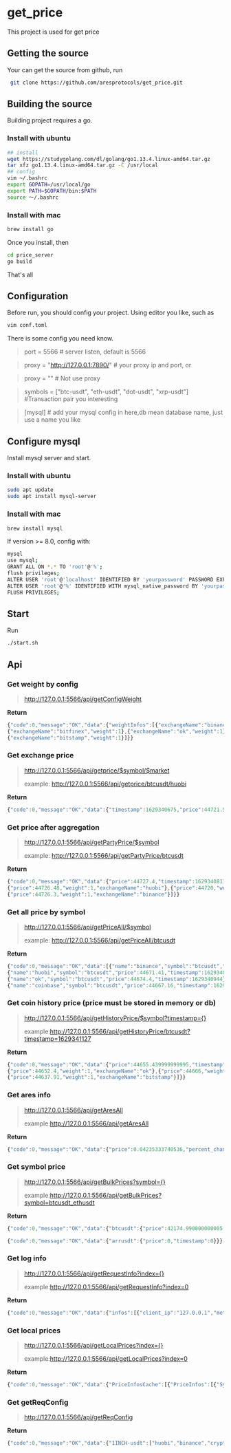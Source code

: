 # get_price
This project is used for get price

## Getting the source
Your can get the source from github, run
``` bash
 git clone https://github.com/aresprotocols/get_price.git
```

## Building the source
Building project requires a go.

### Install with ubuntu
```bash
## install
wget https://studygolang.com/dl/golang/go1.13.4.linux-amd64.tar.gz
tar xfz go1.13.4.linux-amd64.tar.gz -C /usr/local
## config
vim ~/.bashrc
export GOPATH=/usr/local/go
export PATH=$GOPATH/bin:$PATH
source ～/.bashrc
```

### Install with mac
```bash
brew install go
```

Once you install, then
```bash
cd price_server
go build
```
That's all

## Configuration
Before run, you should config your project.
Using editor you like, such as
```bash
vim conf.toml
```
There is some config you need know.

> port = 5566 # server listen, default is 5566

> proxy = "http://127.0.0.1:7890/"   #  your proxy ip and port, or

> proxy = "" # Not use proxy


> symbols = ["btc-usdt", "eth-usdt", "dot-usdt", "xrp-usdt"]  #Transaction pair you interesting

> [mysql] # add your mysql config in here,db mean database name, just use a name you like

## Configure mysql
Install mysql server and start.

### Install with ubuntu
```bash
sudo apt update
sudo apt install mysql-server
```

### Install with mac
```bash
brew install mysql
```

If version >= 8.0, config with:
```bash
mysql
use mysql;
GRANT ALL ON *.* TO 'root'@'%';
flush privileges;
ALTER USER 'root'@'localhost' IDENTIFIED BY 'yourpassword' PASSWORD EXPIRE NEVER;
ALTER USER 'root'@'%' IDENTIFIED WITH mysql_native_password BY 'yourpassword';
FLUSH PRIVILEGES;
```

## Start
Run
```bash
./start.sh
```

## Api
###  Get weight by config
>
> http://127.0.0.1:5566/api/getConfigWeight
>
**Return**

``` javascript
{"code":0,"message":"OK","data":{"weightInfos":[{"exchangeName":"binance","weight":1},{"exchangeName":"huobi","weight":1},
{"exchangeName":"bitfinex","weight":1},{"exchangeName":"ok","weight":1},{"exchangeName":"cryptocompare","weight":1},{"exchangeName":"coinbase","weight":1},
{"exchangeName":"bitstamp","weight":1}]}}
```


### Get exchange price
>
> http://127.0.0.1:5566/api/getprice/$symbol/$market
>
> example: http://127.0.0.1:5566/api/getprice/btcusdt/huobi

**Return**

``` javascript
{"code":0,"message":"OK","data":{"timestamp":1629340675,"price":44721.54}}
```




### Get price after aggregation
>
> http://127.0.0.1:5566/api/getPartyPrice/$symbol
>
> example: http://127.0.0.1:5566/api/getPartyPrice/btcusdt
>
**Return**

```javascript
{"code":0,"message":"OK","data":{"price":44727.4,"timestamp":1629340811,"infos":[{"price":44731.7,"weight":1,"exchangeName":"ok"},
{"price":44726.48,"weight":1,"exchangeName":"huobi"},{"price":44720,"weight":1,"exchangeName":"bitfinex"},{"price":44732.52,"weight":1,"exchangeName":"bitstamp"},
{"price":44726.3,"weight":1,"exchangeName":"binance"}]}}
```


### Get all price by symbol
>
> http://127.0.0.1:5566/api/getPriceAll/$symbol
>
> example: http://127.0.0.1:5566/api/getPriceAll/btcusdt
>
**Return**

``` javascript
{"code":0,"message":"OK","data":[{"name":"binance","symbol":"btcusdt","price":44673.34,"timestamp":1629340944},
{"name":"huobi","symbol":"btcusdt","price":44671.41,"timestamp":1629340944},{"name":"bitfinex","symbol":"btcusdt","price":44694,"timestamp":1629340944},
{"name":"ok","symbol":"btcusdt","price":44674.4,"timestamp":1629340944},{"name":"cryptocompare","symbol":"btcusdt","price":44688.36,"timestamp":1629340944},
{"name":"coinbase","symbol":"btcusdt","price":44667.16,"timestamp":1629340944},{"name":"bitstamp","symbol":"btcusdt","price":44663.78,"timestamp":1629340944}]}
```


### Get coin history price (price must be stored in memory or db)

> http://127.0.0.1:5566/api/getHistoryPrice/$symbol?timestamp={}
>
> example:http://127.0.0.1:5566/api/getHistoryPrice/btcusdt?timestamp=1629341127
>
 **Return** 

```javascript
{"code":0,"message":"OK","data":{"price":44655.439999999995,"timestamp":1629341547,"infos":[{"price":44655.27,"weight":1,"exchangeName":"cryptocompare"},
{"price":44652.4,"weight":1,"exchangeName":"ok"},{"price":44666,"weight":1,"exchangeName":"huobi"},{"price":44665.62,"weight":1,"exchangeName":"binance"},
{"price":44637.91,"weight":1,"exchangeName":"bitstamp"}]}}
```


### Get ares info

> http://127.0.0.1:5566/api/getAresAll
>
> example:http://127.0.0.1:5566/api/getAresAll
>
 **Return** 

```javascript
{"code":0,"message":"OK","data":{"price":0.04235333740536,"percent_change":-5.38960837,"rank":1108,"market_cap":6516779.946008743,"volume":749528.82939821}}
```

### Get symbol price

> http://127.0.0.1:5566/api/getBulkPrices?symbol={}
>
> example:http://127.0.0.1:5566/api/getBulkPrices?symbol=btcusdt_ethusdt
>
 **Return** 

```javascript
{"code":0,"message":"OK","data":{"btcusdt":{"price":42174.990000000005,"timestamp":1632279887},"ethusdt":{"price":2874.3959999999997,"timestamp":1632279887}}}

{"code":0,"message":"OK","data":{"arrusdt":{"price":0,"timestamp":0}}}
```

### Get log info

> http://127.0.0.1:5566/api/getRequestInfo?index={}
>
> example:http://127.0.0.1:5566/api/getRequestInfo?index=0
>
 **Return** 

```javascript
{"code":0,"message":"OK","data":{"infos":[{"client_ip":"127.0.0.1","method":"GET","post_data":"","proto":"HTTP/1.1","request_time":"2021-09-23 16:37:32","user_agent":"Mozilla/5.0 (Macintosh; Intel Mac OS X 10_15_7) AppleWebKit/537.36 (KHTML, like Gecko) Chrome/92.0.4515.131 Safari/537.36","request_url":"/api/getRequestInfo?index=1","response_time":"2021-09-23 16:37:32","response":"{\"code\":0,\"message\":\"OK\",\"data\":{\"infos\":null}}"}]}}
```

### Get local prices

> http://127.0.0.1:5566/api/getLocalPrices?index={}
>
> example:http://127.0.0.1:5566/api/getLocalPrices?index=0
>
 **Return** 

```javascript
{"code":0,"message":"OK","data":{"PriceInfosCache":[{"PriceInfos":[{"Symbol":"btcusdt","Price":44338.14,"PriceOrigin":"binance","Weight":1,"TimeStamp":1632463535},{"Symbol":"ethusdt","Price":3083.8,"PriceOrigin":"binance","Weight":1,"TimeStamp":1632463535},{"Symbol":"btcusdt","Price":44339.44,"PriceOrigin":"huobi","Weight":1,"TimeStamp":1632463535},{"Symbol":"ethusdt","Price":3083.77,"PriceOrigin":"huobi","Weight":1,"TimeStamp":1632463535},{"Symbol":"btcusdt","Price":44358,"PriceOrigin":"bitfinex","Weight":1,"TimeStamp":1632463535},{"Symbol":"ethusdt","Price":3084.6,"PriceOrigin":"bitfinex","Weight":1,"TimeStamp":1632463535},{"Symbol":"btcusdt","Price":44337.6,"PriceOrigin":"ok","Weight":1,"TimeStamp":1632463535},{"Symbol":"ethusdt","Price":3082.91,"PriceOrigin":"ok","Weight":1,"TimeStamp":1632463535},{"Symbol":"btcusdt","Price":44337.45,"PriceOrigin":"cryptocompare","Weight":1,"TimeStamp":1632463535},{"Symbol":"ethusdt","Price":3083.58,"PriceOrigin":"cryptocompare","Weight":1,"TimeStamp":1632463535},{"Symbol":"btcusdt","Price":44341.25,"PriceOrigin":"coinbase","Weight":1,"TimeStamp":1632463535},{"Symbol":"ethusdt","Price":3081.91,"PriceOrigin":"coinbase","Weight":1,"TimeStamp":1632463535},{"Symbol":"btcusdt","Price":44316.63,"PriceOrigin":"bitstamp","Weight":1,"TimeStamp":1632463535},{"Symbol":"ethusdt","Price":3067.31,"PriceOrigin":"bitstamp","Weight":1,"TimeStamp":1632463535}]}]}}
```

### Get getReqConfig

> http://127.0.0.1:5566/api/getReqConfig

 **Return** 

```javascript
{"code":0,"message":"OK","data":{"1INCH-usdt":["huobi","binance","cryptocompare"],"aave-usdt":["binance","ok","huobi"],"ada-usdt":["ok","huobi","bitfinex","binance"],"algo-usdt":["ok","huobi"],"atom-usdt":["huobi","binance","ok","cryptocompare"],"avax-usdt":["cryptocompare","huobi","ok"],"axs-usdt":["bitfinex","coinbase","huobi","binance","ok"],"bat-usdt":["cryptocompare","huobi"],"bch-usdt":["huobi","cryptocompare","binance","ok"],"bnt-usdt":["binance","huobi","ok","bitfinex"],"btc-usdt":["ok","bitstamp","coinbase","huobi","cryptocompare","bitfinex"],"btt-usdt":["binance","ok"],"celo-usdt":["binance","ok","cryptocompare"],"chz-usdt":["cryptocompare","binance","ok","coinbase"],"comp-usdt":["cryptocompare","ok"],"crv-usdt":["ok","binance","huobi"],"dash-usdt":["huobi","cryptocompare","ok"],"dcr-usdt":["huobi","ok","cryptocompare","bitfinex"],"doge-usdt":["huobi","binance","ok","coinbase"],"dot-usdt":["huobi","bitfinex","coinbase","binance","ok"],"egld-usdt":["ok"],"enj-usdt":["huobi","ok"],"eos-usdt":["binance","huobi","ok","bitfinex"],"etc-usdt":["binance","huobi","bitfinex","cryptocompare"],"eth-usdt":["bitstamp","huobi","coinbase","binance"],"fet-usdt":["binance","bitfinex","coinbase"],"fil-usdt":["binance","huobi","ok"],"ftm-usdt":["ok","binance","bitfinex"],"ftt-usdt":["binance","huobi","cryptocompare"],"grt-usdt":["huobi","ok","cryptocompare","binance","bitfinex"],"hbar-usdt":["binance","huobi","ok"],"icp-usdt":["huobi","bitfinex","cryptocompare"],"icx-usdt":["binance","ok","huobi"],"iost-usdt":["binance","huobi","ok"],"iota-usdt":["huobi","binance"],"iotx-usdt":["huobi","coinbase","cryptocompare"],"kava-usdt":["huobi","binance"],"ksm-usdt":["binance","cryptocompare","bitfinex","ok"],"link-usdt":["ok","binance"],"lrc-usdt":["cryptocompare","binance","bitfinex","ok","huobi"],"ltc-usdt":["huobi","ok","binance"],"luna-usdt":["binance","huobi","ok","cryptocompare"],"mana-usdt":["binance","ok","huobi","cryptocompare"],"matic-usdt":["bitstamp","ok"],"mkr-usdt":["bitfinex","ok","binance","cryptocompare"],"nano-usdt":["cryptocompare","ok","huobi"],"near-usdt":["binance","ok","huobi"],"neo-usdt":["bitfinex","cryptocompare","ok","huobi","binance"],"omg-usdt":["bitfinex","cryptocompare","ok","huobi","binance"],"ont-usdt":["binance","ok"],"qtum-usdt":["binance","cryptocompare","huobi","ok"],"ren-usdt":["binance","huobi","cryptocompare","ok"],"sand-usdt":["binance","huobi","ok","cryptocompare"],"sc-usdt":["huobi","binance","ok"],"snx-usdt":["huobi","binance","ok","bitfinex"],"sol-usdt":["coinbase","ok","bitfinex","huobi","binance"],"srm-usdt":["cryptocompare","binance"],"stx-usdt":["ok"],"sushi-usdt":["binance","ok","huobi"],"theta-usdt":["ok","binance"],"trx-usdt":["bitfinex","huobi","binance"],"uma-usdt":["binance","huobi","ok"],"uni-usdt":["huobi","bitfinex","binance","ok","cryptocompare"],"vet-usdt":["binance"],"waves-usdt":["binance","cryptocompare","huobi","ok"],"xem-usdt":["binance","cryptocompare","huobi"],"xlm-usdt":["binance","bitfinex","cryptocompare","huobi"],"xmr-usdt":["huobi","binance","bitfinex"],"xrp-usdt":["bitfinex","bitstamp","binance","ok"],"xtz-usdt":["bitfinex","huobi","binance","ok"],"yfi-usdt":["bitfinex","huobi","binance","ok"],"zec-usdt":["huobi","ok","binance","bitfinex"],"zen-usdt":["huobi","coinbase","cryptocompare","binance","ok"],"zil-usdt":["binance","bitfinex","ok"],"zrx-usdt":["ok","bitfinex","huobi","cryptocompare","binance"]}}
```
